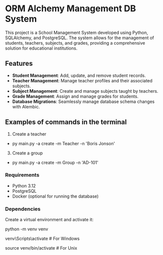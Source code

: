 # ORM Alchemy Management DB System

This project is a School Management System developed using Python, SQLAlchemy, and PostgreSQL. 
The system allows for the management of students, teachers, subjects, and grades, providing a comprehensive solution for educational institutions.

## Features

- **Student Management**: Add, update, and remove student records.
- **Teacher Management**: Manage teacher profiles and their associated subjects.
- **Subject Management**: Create and manage subjects taught by teachers.
- **Grade Management**: Assign and manage grades for students.
- **Database Migrations**: Seamlessly manage database schema changes with Alembic.

## Examples of commands in the terminal

1) Create a teacher
- py main.py -a create -m Teacher -n 'Boris Jonson'

3) Create a group
- py main.py -a create -m Group -n 'AD-101'  


### Requirements

- Python 3.12
- PostgreSQL
- Docker (optional for running the database)

### Dependencies

Create a virtual environment and activate it:

python -m venv venv

venv\Scripts\activate     # For Windows

source venv/bin/activate  # For Unix
